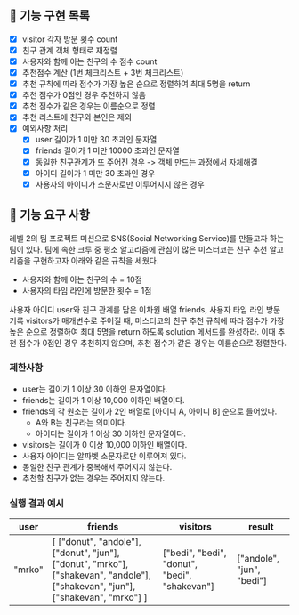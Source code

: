 ## 📜 기능 구현 목록

- [x] visitor 각자 방문 횟수 count
- [x] 친구 관계 객체 형태로 재정렬
- [x] 사용자와 함께 아는 친구의 수 점수 count
- [x] 추천점수 계산 (1번 체크리스트 + 3번 체크리스트)
- [x] 추천 규칙에 따라 점수가 가장 높은 순으로 정렬하여 최대 5명을 return
- [x] 추천 점수가 0점인 경우 추천하지 않음
- [x] 추천 점수가 같은 경우는 이름순으로 정렬
- [x] 추천 리스트에 친구와 본인은 제외
- [x] 예외사항 처리
  - [x] user 길이가 1 미만 30 초과인 문자열
  - [x] friends 길이가 1 미만 10000 초과인 문자열
  - [x] 동일한 친구관계가 또 주어진 경우 -> 객체 만드는 과정에서 자체해결
  - [x] 아이디 길이가 1 미만 30 초과인 경우
  - [x] 사용자의 아이디가 소문자로만 이루어지지 않은 경우

## 🚀 기능 요구 사항

레벨 2의 팀 프로젝트 미션으로 SNS(Social Networking Service)를 만들고자 하는 팀이 있다. 팀에 속한 크루 중 평소 알고리즘에 관심이 많은 미스터코는 친구 추천 알고리즘을 구현하고자 아래와 같은 규칙을 세웠다.

- 사용자와 함께 아는 친구의 수 = 10점
- 사용자의 타임 라인에 방문한 횟수 = 1점

사용자 아이디 user와 친구 관계를 담은 이차원 배열 friends, 사용자 타임 라인 방문 기록 visitors가 매개변수로 주어질 때, 미스터코의 친구 추천 규칙에 따라 점수가 가장 높은 순으로 정렬하여 최대 5명을 return 하도록 solution 메서드를 완성하라. 이때 추천 점수가 0점인 경우 추천하지 않으며, 추천 점수가 같은 경우는 이름순으로 정렬한다.

### 제한사항

- user는 길이가 1 이상 30 이하인 문자열이다.
- friends는 길이가 1 이상 10,000 이하인 배열이다.
- friends의 각 원소는 길이가 2인 배열로 [아이디 A, 아이디 B] 순으로 들어있다.
  - A와 B는 친구라는 의미이다.
  - 아이디는 길이가 1 이상 30 이하인 문자열이다.
- visitors는 길이가 0 이상 10,000 이하인 배열이다.
- 사용자 아이디는 알파벳 소문자로만 이루어져 있다.
- 동일한 친구 관계가 중복해서 주어지지 않는다.
- 추천할 친구가 없는 경우는 주어지지 않는다.

### 실행 결과 예시

| user   | friends                                                                                                                         | visitors                                      | result                    |
| ------ | ------------------------------------------------------------------------------------------------------------------------------- | --------------------------------------------- | ------------------------- |
| "mrko" | [ ["donut", "andole"], ["donut", "jun"], ["donut", "mrko"], ["shakevan", "andole"], ["shakevan", "jun"], ["shakevan", "mrko"] ] | ["bedi", "bedi", "donut", "bedi", "shakevan"] | ["andole", "jun", "bedi"] |
